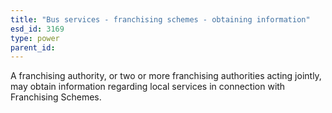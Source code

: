 ```yaml
---
title: "Bus services - franchising schemes - obtaining information"
esd_id: 3169
type: power
parent_id:  
---
```


A franchising authority, or two or more franchising authorities acting jointly, may obtain information regarding local services in connection with Franchising Schemes.

